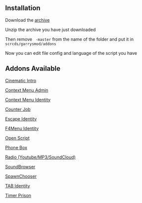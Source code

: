 ## Installation

Download the [archive](https://github.com/Numerix76/numerix_config_addons/archive/master.zip) 

Unzip the archive you have just downloaded

Then remove ``` -master``` from the name of the folder and put it in ``` scrcds/garrysmod/addons```

Now you can edit file config and language of the script you have

## Addons Available
[Cinematic Intro](https://steamcommunity.com/sharedfiles/filedetails/?id=1989480899)

[Context Menu Admin](https://steamcommunity.com/sharedfiles/filedetails/?id=1989481812)

[Context Menu Identity](https://steamcommunity.com/sharedfiles/filedetails/?id=1989482390)

[Counter Job](https://steamcommunity.com/sharedfiles/filedetails/?id=1989482827)

[Escape Identity](https://steamcommunity.com/sharedfiles/filedetails/?id=1989483334)

[F4Menu Identity](https://steamcommunity.com/sharedfiles/filedetails/?id=1989483709)

[Open Script](https://steamcommunity.com/sharedfiles/filedetails/?id=1989483988)

[Phone Box](https://steamcommunity.com/sharedfiles/filedetails/?id=1989484260)

[Radio (Youtube/MP3/SoundCloud)](https://steamcommunity.com/sharedfiles/filedetails/?id=1989484474)

[SoundBrowser](https://steamcommunity.com/sharedfiles/filedetails/?id=1989484763)

[SpawnChooser](https://steamcommunity.com/sharedfiles/filedetails/?id=1989485698)

[TAB Identity](https://steamcommunity.com/sharedfiles/filedetails/?id=1989486019)

[Timer Prison](https://steamcommunity.com/sharedfiles/filedetails/?id=1989486430)
